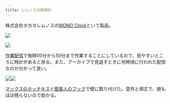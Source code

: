 ```yaml
---
title: レムノスの掛時計
---
```

株式会社タカタレムノスの[MONO Clock](https://www.amazon.co.jp/dp/B004UIT8BK)という製品。

![](https://lh3.googleusercontent.com/docs/ADP-6oHdec5J-sGviEjc5gTM1ZrA5PhpUlzV51nICvxrCuVTGJqogTjoYb2zVztKddy8dPpJV0m850FaevW5rd5euG52O4UP31Jier7iMY0H75ZH517TGbY3UpS9V3ItEckGRX9sUOwHJHaqbYzZxsAVvMlaD-GK4Gad_qspRm7FR9KLaXJHq0Xc-bgdVxgFDVrCqtSWITi_X46FIMdG_PEpbBXjV-qkdjpCXhb4E3Y92o4XIm875QFGuj1-_NPWzuma8uO6HYpLTRULPIve78vPeWCx3DsmBCDF6Fmzl0eSIgRwciSuq7kVPf2KJHOH9TW4RCkiQ3VtTy2jdMrNAV9nuy-A-fYN5AXkd9p5lyBUp_QU0mGkPwdiJueiVDJnc4PLS7LXNZrKpKaabtP52-Htn-rzlxw8nxYx9i6BF6eM7S01VnhEuiOGsOImA1bbUKTxF2iqUsO-l1SS-i1MPVlb4XHiLEm3F3_PSu4wg4SAXiVxCcZNR4gzQkWNJzFRB5Yc-YucKl5ck8-rA14jxJ-FiCVzNXXqIX4i18uXSCJGAJT7IrTDeg4Bu9b1vsroiBwA3maSGSgt-lQsyFoTeiuT_2V-WTgPEVS1WCxwofyDKZwPsepZCw9M2_TmpXNSG0pTExhS6Q-d5SekZ6utdYQcKREHo5rzcSDbirhkzL8yEFcpphdvvKr3_t-drLtv8wHirTlIkDIHCPZqaiDU7OmplL4rgkNCJxVKik3c71C35etIz06WV2ZyBl-TNk9vSTPKHheE85voNkbzW6kcPTE83IAIkoNjmVAk0nOX-zxbR2BXeCUixZS42OEXFc_beCtojy0644fOs5VcXHkiV460ElLglP3SzSn_Kkk23WEPhd9H6BfmFlKimTH5QxSiHcN2zI3QJWnsj4uO5HdWPzMJtATSHEihZnJ-MFxoJAJBXyBDFJpPSLkRmGTdLIxbXn9pHZGUb_iP_zDoqGwPtY73fjoThG2fQK78pydIzU4jJSlDGITzhCneVAeERgbk6LbjkAyi_DqxojMY6MviSO7GpoF1UyyWgQMxGAT20KCuGwDtbBZo2Z1FWyzKYse_MsASL-LunGtsYh6Hb_ItQIOtpmRMICCxFYDYrAIt66aulYbA4BwySM5PXlFybUOB4Zoi8N5nh2P5uIZir_X1zHrzrZslTSYcmy8oBvoZqaojpEi4MqZxi7hOHuvf9Kuvp8nvCeIM75iapEUQMC4UOiPSTym90B7Sh3vXbtN03QQYzeILm7nD)

![](https://lh3.googleusercontent.com/docs/ADP-6oH7bcWVG_73UAnaDDfTqUS0B1oQm4d0utjBFDj1JcaJMGgqPXdF23P0LtwA0e_q1AwDfIbWFzqFP1mMc6jyFirCJAH0d_1z7UvAFZP4lB7sHoxRG25kGWJich2HnfZezWVUEeyMet7Xg1T1grJn5boxFwxG9-xRRziH-SrQdqNA8sqB_mpHVr5e1cNBTKMRt6TsIZqm9W31Xu7cutn7iY6pLvn3L5oQ6MeeoYZUNt8LbGs8Xv0EcjTslR9dtv5DzTpiU1wrKSA5IxHM9687BzCZC-TCjN_ZF4_oBeTgVVM2E9pJigdC7ENaOmoyT1LmMg_XfUMfYJWw7NSa6Nb9bhTtulNkVSycGqTGEhyGtnAh_uwcU18AWc5L-3DLEYZ4jkfopj1FvdtHsllVLIfZgrMM4bZfrLZH2Q9r7WtkBQ1yHkaz-ihf4pndvO0TyWxYv7DGOARKLhM69iMQU4JRknOgOP3oLGztzaA02A_7rDzNN8HhywUyqQjWJHyO_hF2rTvpnTYUViEXvxkJBk12foVQNTHjj9XXSijp3WekEbv0Tz2JX2Ae7voUaEP5ApvBbWW7Z3jKob-mZYQwGXzusovIUeSLoCqIoSG7l8lggYRF294MFYyPgjKqh_9kM9E71oUN9CJAE8InwrZDPn6TmAE_a644ARzn5WyyOMQ8tgwlnmlbI9yAtddFgzAGgkG9XLZj88GNWowV8iVZTE73h9_z1BCBRGcY-elx8PJ2smK3abRMVPsMYpqHTRaMmAHysv7rF-nM61drCmExPma4O-pv6eeJJrlahaI_SjLn7fWRuBFqliyPZ5zTjHdBmqAHif6qtdETZbp3T7SbKcZiOPOnPCB9BFAMv5fjoqD-8JIkcQJ82AzqrHkiE4AbmuGZk6UPwdmCpFbR-U6ukR80pbV7LWh5K8Q-sgL0TiHH1yt3OWFw1WYHbpDwH8Ivon9yOCK_5M881SLtHjiOEjpw3a4s7MEv9pfs3d9oh1EKWZ4oV0YQ3yXWbNENwTxVgxf7DuPeyrcxC_G7VKd0ZlLQBUy1n0tGQbp4UdT26oTNMVpJenrPWv7dXeTFOH97zx9YsDvVrC3cP0t_iqgR3v_rKzLjoQ2o5b1ARjCVrp2oagNRF1VOinc8WcFMJZvkN8gvMzhwNtUKGbxfnjuMFhYPUJqbrY4_vBVnhuVDIaGyCOIS9oYP0rt4hOp-vNhqeGblr_AQn0c9u1BRoHPixED7WQmuyZmlW2THjqXiVuXP5HZ_f-HX)

[作業配信](https://www.youtube.com/channel/UC5s-KpSDGzxWPWNv94PnJHw)で毎時00分から50分まで作業することにしているので、見やすいところに時計があると捗る。また、アーカイブで見返すときに何時頃に行われた配信なのか分かって良い。

![](https://lh3.googleusercontent.com/docs/ADP-6oFsqVfzcZgkjgpgxtlPjPdAgevYeAng3-lTLJ3zp9QUVatIPMjVftFtcr9_6s70vfoL2ggCutUbVuaZXAT0bozUJUUsyNpx2W9PtJa8yApIYbdYfvTQJEFjCqU3TIu5Iee294EDC9PQtc5ERTtisRYf-J8HvAjTDjfY1PMRr8_POa5btVtwJdpzIObdlDquvvhVg0sgOo_eklsNQLjI8-pmIgAEb6zbFqhPw3CFJWcC5Io3NcebLV1XCfPbbqatv6INrYiYkLlCWfxUwJhq15H-GyHAuVOGmr4_qqzQy_jhn9M2KIDkxlOSvbyj79K0IX76yLIbBMv5aDPLMdk10WX3k6yEclVw3SUAx38wmvqIITBcSLZEyJ_cIyYQEOm9LoDR-L9PNRSu9D4aXTZWrEx4aI6c6aXwvAgsy0yelnp3wS37-33wzjGEV58Vc4CreSrwypd7veH0mV9UbB6DRphqCZPIHjigvC4GjSkOS7d5OMriNqOPwugEFsELiteCMnQO3rlxYeb68wSDPNc39wyI46bHSYjIMVvk-OryKtTsrOBliH1-OHxwLYr0YiYXF8RQ0k1AMfRAIzQIJTjdsnla_3_eg_EqAN_-WzAhBrvp6O5gWjVNHUbtWCgECcOAZtPHAgAPpnwmoXvPFqj3qsS6prBHxziCjOv4Zhjbtoe1Cop1QyYD8QBoGFYnfGxCQrLCoXT0zfVuYD27YvYEvmTIUmLuOmze4a1iF1t0pJ_0cu4bjoPWIE7nsZ5RCcmK2yyE2jXs4M_BTzTfM4-6W_c3tX34xvP6kysbS33MLR8dLy_3CGly8qYMl9nT4JIiB2NJGesiMccktpS11INr-flyp1KUAzLvXmuLgyBVamus4iCHH66sd9_jmpAuMuB_lSvyN9YrKIcBgPXfTZopy_KD4rvpV1Jq8jjuKH2jmWZFun6mm_VIRuMtrzYfG1zna8t55-nxX55_n_UrobyQ5ZfMTQsgoqDev_vN8STeKgflJjkZuGZHqEoLmaw8-VGURLnwYIqByoCHFityroeCVfyDam2O8aktaiYXoTmaIyTFlOIZm_4122ewhcSKCa6Q0TwTO3Ubj1_lLWmi8gTma1p4h1lWGU1vP8f7Im2q9ioiLNHQmWfJDutruu8KPcS422NWdrYvO0S823CPIX3ph2VRBmGtqON6cZ0IGoRR82Lg6m5PyPXv0aeEtMsMVByqJaO5mBWuKjDlrEH2Zru035SY9gduxHA1x5hTpgC1wRKfKCi7)![](https://lh3.googleusercontent.com/docs/ADP-6oGWzwAj0-lseIWtFScB6RnemBXkRV8aKrURf1iZ3gyRbFKX0EyqJ2RnCLYy52NqavnLwi0Ry-GSWaIPtBNBHc6pXy7lHPs2Xw6oEyb21wSe3vcX8EwBqYA7TAuHfHQKDVB4u_u5dIOKVXhN5Lp4L1JgUXqh8rUmeM2AsxMmGz0M6OM6SVpjoHZJeJ6j1I5L8_hj6Q13w-aRK375WsQU8jxRi-iLJhkK3XocyGNQQUUnACNfAU88uR5_rM-9PrnaskPI2bZwzUorrBJue2pcCSupMKvYtTk4w6JudIbdF_qJl7HJoo7gH--M66HudsOjM8QaQwUI_5MPbKdx6846VCvb6gPOk0UqXQHu_l8mZuFIJkMo9k3CQL0PGudyS2sDlxi_rD0b1VoDh4RikJoJcdhm8EM3gph-qZjfVaBKyii2ayH3-kHj9CUQsbw-RI_8IGvxEc4Q9f27W3SUL4liYaNsWO7s1BwcKE65aGHrKLp-6Eg1dqSjNPtJZdzpNZUwT9cn0NrBKJrQOm3UArJPkdf6ZRhgXjoJmhowml0pNjRJr3SnMY0fBfqmxEKUS61lETzOCXcO3Kdph9FNMMcHuw3a2fcFH3A7_hmEy7wYzgzS2ujqwfb6aVHDwMwod20v36IE91PTG-Cxwp3aRnpQoANaoYymmgbA1ezJJ9A7DZ1u3TqNfwa6gjYU2R5D1GyvsscaLF0mJUIB_p7tFoPO5TD12I-jkdkQD764MBPsR05gu-7TnOkfLEK5-lTRjGI2Ckk0YKleTDZZNyUKH2p2QR3zq1rThFGpOL6ICe8ORBioHQfufvTkaSl2mc79SRFvNC8aputRbYewNi555V9Br497bCva13DS6AkKbug_K4nacoVBTnWOEWRUDMGwzvKjwpGdNtrqGGV8tcdI9J8_WHCo16riHnDdrQVaL28gOD4Hl3yMlCOi5JEKifQQx2wOBI7-FgidSXyNFtXVTSpIbEf3CSdkFd4aSXQC8bzflSGSN9zycSeMewfFTjdhoDBKRLvNVISoM4-fBmwW2VmBcMWVFrSqGius1Be4EHcSZVecBD9SHBZ0BGy1nOHeY24xRdml-VYicA3YbBkRLz2-SdUfDOJ6rL7xcCAE0hH03Cgw2u_-dwI58-NkPTu5YMEgqWoGXX6G0ZBzRwYo_pzEYMPPJ-HySxbQyK3HE3SmAMGTAgfumOSVGSwgU_koKGPsRIAlVec_CzH3q_68vsL_AZNtGa-m4CwwIP_ZC3zERCnYcK3I)

[マックスのホッチキス](https://www.amazon.co.jp/dp/B000O9WRWG)と[壁美人のフック](https://www.amazon.co.jp/dp/B00CU78TDG)で壁に取り付けた。意外と頑丈で、跡もほぼ残らないので助かる。
